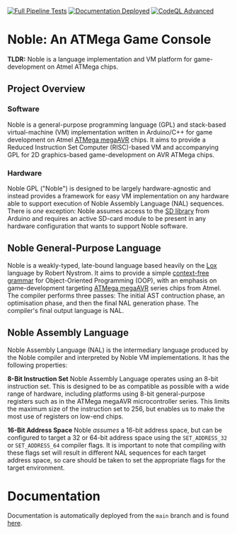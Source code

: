 [![Full Pipeline Tests](https://github.com/Tiny-Oak-Studio/NobleCore/actions/workflows/Tests.yml/badge.svg?branch=main)](https://github.com/Tiny-Oak-Studio/NobleCore/actions/workflows/Tests.yml) [![Documentation Deployed](https://github.com/Tiny-Oak-Studio/NobleCore/actions/workflows/pages/pages-build-deployment/badge.svg)](https://github.com/Tiny-Oak-Studio/NobleCore/actions/workflows/pages/pages-build-deployment) [![CodeQL Advanced](https://github.com/Tiny-Oak-Studio/NobleCore/actions/workflows/codeql.yml/badge.svg)](https://github.com/Tiny-Oak-Studio/NobleCore/actions/workflows/codeql.yml)

# Noble: An ATMega Game Console
**TLDR:** Noble is a language implementation and VM platform for game-development on Atmel ATMega chips.

## Project Overview 
### Software
Noble is a general-purpose programming language (GPL) and stack-based virtual-machine (VM) implementation written in Arduino/C++ for game development on Atmel [ATMega megaAVR](https://en.wikipedia.org/wiki/AVR_microcontrollers#:~:text=megaAVR%20%E2%80%93%20the%20ATmega%20series) chips. It aims to provide a Reduced Instruction Set Computer (RISC)-based VM and accompanying GPL for 2D graphics-based game-development on AVR ATMega chips. 

### Hardware
Noble GPL ("Noble") is designed to be largely hardware-agnostic and instead provides a framework for easy VM implementation on any hardware able to support execution of Noble Assembly Language (NAL) sequences. There is _one_ exception: Noble assumes access to the [SD library](https://www.arduino.cc/reference/en/libraries/sd/) from Arduino and requires an active SD-card module to be present in any hardware configuration that wants to support Noble software. 

## Noble General-Purpose Language
Noble is a weakly-typed, late-bound language based heavily on the [Lox](https://craftinginterpreters.com/the-lox-language.html) language by Robert Nystrom. It aims to provide a simple [context-free grammar](https://en.wikipedia.org/wiki/Context-free_grammar) for Object-Oriented Programming (OOP), with an emphasis on game-development targeting [ATMega megaAVR](https://en.wikipedia.org/wiki/AVR_microcontrollers#:~:text=megaAVR%20%E2%80%93%20the%20ATmega%20series) series chips from Atmel. The compiler performs three passes: The initial AST contruction phase, an optimisation phase, and then the final NAL generation phase. The compiler's final output language is NAL.

## Noble Assembly Language
Noble Assembly Language (NAL) is the intermediary language produced by the Noble compiler and interpreted by Noble VM implementations. It has the following properties:

**8-Bit Instruction Set**
Noble Assembly Language operates using an 8-bit instruction set. This is designed to be as compatible as possible with a wide range of hardware, including platforms  using 8-bit general-purpose registers such as in the ATMega megaAVR microcontroller series. This limits the maximum size of the instruction set to 256, but enables us to make the most use of registers on low-end chips.

**16-Bit Address Space**
Noble _assumes_ a 16-bit address space, but can be configured to target a 32 or 64-bit address space using the ```SET_ADDRESS_32``` or ```SET_ADDRESS_64``` compiler flags. It is important to note that compiling with these flags set will result in different NAL sequences for each target address space, so care should be taken to set the appropriate flags for the target environment.

# Documentation
Documentation is automatically deployed from the ```main``` branch and is found [here](https://tiny-oak-studio.github.io/NobleCore/).
